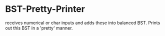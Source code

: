 # BST-Pretty-Printer
receives numerical or char inputs and adds these into balanced BST. Prints out this BST in a 'pretty' manner.
